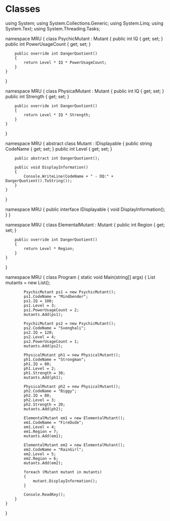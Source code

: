 # Classes

using System;
using System.Collections.Generic;
using System.Linq;
using System.Text;
using System.Threading.Tasks;

namespace MRU
{
    class PsychicMutant : Mutant
    {
        public int IQ { get; set; }
        public int PowerUsageCount { get; set; }

        public override int DangerQuotient()
        {
            return Level * IQ * PowerUsageCount;
        }
    }
}

namespace MRU
{
    class PhysicalMutant : Mutant
    {
        public int IQ { get; set; }
        public int Strength { get; set; }

        public override int DangerQuotient()
        {
            return Level * IQ * Strength;
        }
    }
}

namespace MRU
{
    abstract class Mutant : IDisplayable
    {
        public string CodeName { get; set; }
        public int Level { get; set; }

        public abstract int DangerQuotient();

        public void DisplayInformation()
        {
            Console.WriteLine(CodeName + " - DQ:" + DangerQuotient().ToString());
        }
    }
}

namespace MRU
{
    public interface IDisplayable
    {
        void DisplayInformation();
    }
}

namespace MRU
{
    class ElementalMutant : Mutant
    {
        public int Region { get; set; }

        public override int DangerQuotient()
        {
            return Level * Region;
        }
    }
}

namespace MRU
{
    class Program
    {
        static void Main(string[] args)
        {
            List<Mutant> mutants = new List<Mutant>();

            PsychicMutant ps1 = new PsychicMutant();
            ps1.CodeName = "Mindbender";
            ps1.IQ = 100;
            ps1.Level = 3;
            ps1.PowerUsageCount = 2;
            mutants.Add(ps1);

            PsychicMutant ps2 = new PsychicMutant();
            ps2.CodeName = "Svenghali";
            ps2.IQ = 120;
            ps2.Level = 4;
            ps2.PowerUsageCount = 1;
            mutants.Add(ps2);

            PhysicalMutant ph1 = new PhysicalMutant();
            ph1.CodeName = "Strongman";
            ph1.IQ = 80;
            ph1.Level = 2;
            ph1.Strength = 30;
            mutants.Add(ph1);

            PhysicalMutant ph2 = new PhysicalMutant();
            ph2.CodeName = "Biggy";
            ph2.IQ = 80;
            ph2.Level = 3;
            ph2.Strength = 20;
            mutants.Add(ph2);

            ElementalMutant em1 = new ElementalMutant();
            em1.CodeName = "FireDude";
            em1.Level = 4;
            em1.Region = 7;
            mutants.Add(em1);

            ElementalMutant em2 = new ElementalMutant();
            em2.CodeName = "RainGirl";
            em2.Level = 5;
            em2.Region = 6;
            mutants.Add(em2);

            foreach (Mutant mutant in mutants)
            {
                mutant.DisplayInformation();
            }

            Console.ReadKey();
        }
    }
}
